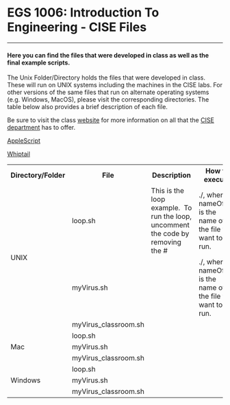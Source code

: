 # EGS 1006: Introduction To Engineering - CISE Files
---
#### Here you can find the files that were developed in class as well as the final example scripts.  

The Unix Folder/Directory holds the files that were developed in class.  These will run on UNIX systems including the machines in the CISE labs.  For other versions of the same files that run on alternate operating systems (e.g. Windows, MacOS), please visit the corresponding directories.  The table below also provides a brief description of each file.

<table>
  <tr>
    <th>Directory/Folder</th>
    <th>File</th>
    <th>Description</th>    
    <th>How to execute</th>
  </tr>
  <tr>
    <td rowspan="3">UNIX</td>
    <td>loop.sh</td>
    <td>This is the loop example.&nbsp;&nbsp;To run the loop, uncomment the code by removing the #</td>
    <td>./<nameOfFile.sh>, where nameOfFile is the name of the file you want to run.</td>
  </tr>
  <tr>
    <td>myVirus.sh</td>
    <td></td>
    <td>./<nameOfFile.sh>, where nameOfFile is the name of the file you want to run.</td>
  </tr>
  <tr>
    <td>myVirus_classroom.sh</td>
    <td></td>
    <td></td>
  </tr>
  <tr>
    <td rowspan="3">Mac</td>
    <td>loop.sh</td>
    <td></td>
    <td></td>
  </tr>
  <tr>
    <td>myVirus.sh</td>
    <td></td>
    <td></td>
  </tr>
  <tr>
    <td>myVirus_classroom.sh</td>
    <td></td>
    <td></td>
  </tr>
    <tr>
    <td rowspan="3">Windows</td>
    <td>loop.sh</td>
    <td></td>
    <td></td>
  </tr>
  <tr>
    <td>myVirus.sh</td>
    <td></td>
    <td></td>
  </tr>
  <tr>
    <td>myVirus_classroom.sh</td>
    <td></td>
    <td></td>
  </tr>




Be sure to visit the class [website](https://www.cise.ufl.edu/~tarce/egs1006.html) for more information on all that the [CISE department](https://www.cise.ufl.edu/) has to offer.

[AppleScript](https://developer.apple.com/library/archive/documentation/LanguagesUtilities/Conceptual/MacAutomationScriptingGuide/DisplayDialogsandAlerts.html#//apple_ref/doc/uid/TP40016239-CH15-SW1)

[Whiptail](https://en.wikibooks.org/wiki/Bash_Shell_Scripting/Whiptail)
